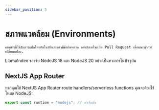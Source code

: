 ```yaml
---
sidebar_position: 5
---
```


# สภาพแวดล้อม (Environments)

`เอกสารนี้ได้รับการแปลโดยอัตโนมัติและอาจมีข้อผิดพลาด อย่าลังเลที่จะเปิด Pull Request เพื่อแนะนำการเปลี่ยนแปลง.`

LlamaIndex รองรับ NodeJS 18 และ NodeJS 20 อย่างเป็นทางการในปัจจุบัน

## NextJS App Router

หากคุณใช้ NextJS App Router route handlers/serverless functions คุณจะต้องใช้โหมด NodeJS:

```js
export const runtime = "nodejs"; // ค่าเริ่มต้น
```
